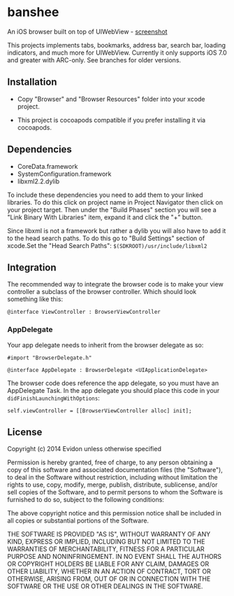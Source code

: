 banshee
=======

An iOS browser built on top of UIWebView - [screenshot](https://d1k68i4h6ifyxa.cloudfront.net/screens/banshee_screen1.png)

This projects implements tabs, bookmarks, address bar, search bar, loading indicators, and much more for UIWebView. Currently it only supports iOS 7.0 and greater with ARC-only. See branches for older versions.

## Installation

* Copy "Browser" and "Browser Resources" folder into your xcode project.

* This project is cocoapods compatible if you prefer installing it via cocoapods.

## Dependencies

* CoreData.framework
* SystemConfiguration.framework
* libxml2.2.dylib

To include these dependencies you need to add them to your linked libraries. To do this click on project name in Project Navigator then click on your project target. Then under the "Build Phases" section you will see a "Link Binary With Libraries" item, expand it and click the "+" button.

Since libxml is not a framework but rather a dylib you will also have to add it to the head search paths. To do this go to "Build Settings" section of xcode.Set the "Head Search Paths": `$(SDKROOT)/usr/include/libxml2`


## Integration

The recommended way to integrate the browser code is to make your view controller a subclass of the browser controller. Which should look something like this:

    @interface ViewController : BrowserViewController


### AppDelegate

Your app delegate needs to inherit from the browser delegate as so:

    #import "BrowserDelegate.h"

    @interface AppDelegate : BrowserDelegate <UIApplicationDelegate>

The browser code does reference the app delegate, so you must have an AppDelegate Task. In the app delegate you should place this code in your `didFinishLaunchingWithOptions`:

    self.viewController = [[BrowserViewController alloc] init];

## License

Copyright (c) 2014 Evidon unless otherwise specified

Permission is hereby granted, free of charge, to any person
obtaining a copy of this software and associated documentation
files (the "Software"), to deal in the Software without
restriction, including without limitation the rights to use,
copy, modify, merge, publish, distribute, sublicense, and/or sell
copies of the Software, and to permit persons to whom the
Software is furnished to do so, subject to the following
conditions:

The above copyright notice and this permission notice shall be
included in all copies or substantial portions of the Software.

THE SOFTWARE IS PROVIDED "AS IS", WITHOUT WARRANTY OF ANY KIND,
EXPRESS OR IMPLIED, INCLUDING BUT NOT LIMITED TO THE WARRANTIES
OF MERCHANTABILITY, FITNESS FOR A PARTICULAR PURPOSE AND
NONINFRINGEMENT. IN NO EVENT SHALL THE AUTHORS OR COPYRIGHT
HOLDERS BE LIABLE FOR ANY CLAIM, DAMAGES OR OTHER LIABILITY,
WHETHER IN AN ACTION OF CONTRACT, TORT OR OTHERWISE, ARISING
FROM, OUT OF OR IN CONNECTION WITH THE SOFTWARE OR THE USE OR
OTHER DEALINGS IN THE SOFTWARE.
